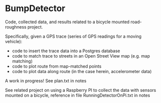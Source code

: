# BumpDetector
Code, collected data, and results related to a bicycle mounted road-roughness project.

Specifically, given a GPS trace (series of GPS readings for a moving vehicle):
* code to insert the trace data into a Postgres database
* code to match trace to streets in an Open Street View map (e.g. map matching)
* code to plot route from map-matched points
* code to plot data along route (in the case herein, accelerometer data)

A work in progress! See plan.txt in notes

See related project on using a Raspberry PI to collect the data with sensors mounted on a bicycle,
reference in file RunningDetectorOnPi.txt in notes